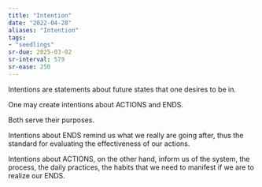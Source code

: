```yaml
---
title: "Intention"
date: "2022-04-28"
aliases: "Intention"
tags:
- "seedlings"
sr-due: 2025-03-02
sr-interval: 579
sr-ease: 250
---
```


Intentions are statements about future states that one desires to be in.

One may create intentions about ACTIONS and ENDS.

Both serve their purposes.

Intentions about ENDS remind us what we really are going after, thus the standard for evaluating the effectiveness of our actions.

Intentions about ACTIONS, on the other hand, inform us of the system, the process, the daily practices, the habits that we need to manifest if we are to realize our ENDS.
